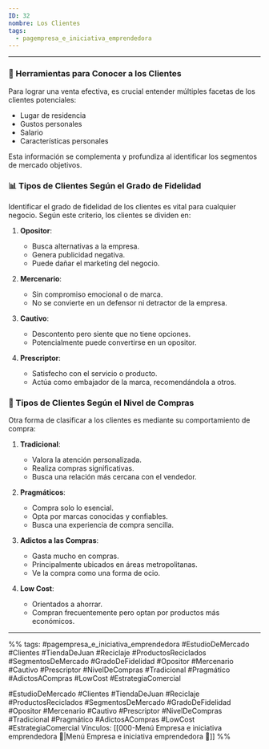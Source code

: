 ```yaml
---
ID: 32
nombre: Los Clientes
tags:
  - pagempresa_e_iniciativa_emprendedora
---
```

___
### 🎒 Herramientas para Conocer a los Clientes 

Para lograr una venta efectiva, es crucial entender múltiples facetas de los clientes potenciales:

- Lugar de residencia
- Gustos personales
- Salario
- Características personales

Esta información se complementa y profundiza al identificar los segmentos de mercado objetivos.

### 📊 Tipos de Clientes Según el Grado de Fidelidad

Identificar el grado de fidelidad de los clientes es vital para cualquier negocio. Según este criterio, los clientes se dividen en:

1. **Opositor**: 
    - Busca alternativas a la empresa.
    - Genera publicidad negativa.
    - Puede dañar el marketing del negocio.

2. **Mercenario**: 
    - Sin compromiso emocional o de marca.
    - No se convierte en un defensor ni detractor de la empresa.

3. **Cautivo**: 
    - Descontento pero siente que no tiene opciones.
    - Potencialmente puede convertirse en un opositor.

4. **Prescriptor**: 
    - Satisfecho con el servicio o producto.
    - Actúa como embajador de la marca, recomendándola a otros.

### 🛒 Tipos de Clientes Según el Nivel de Compras

Otra forma de clasificar a los clientes es mediante su comportamiento de compra:

1. **Tradicional**: 
    - Valora la atención personalizada.
    - Realiza compras significativas.
    - Busca una relación más cercana con el vendedor.

2. **Pragmáticos**: 
    - Compra solo lo esencial.
    - Opta por marcas conocidas y confiables.
    - Busca una experiencia de compra sencilla.

3. **Adictos a las Compras**: 
    - Gasta mucho en compras.
    - Principalmente ubicados en áreas metropolitanas.
    - Ve la compra como una forma de ocio.

4. **Low Cost**: 
    - Orientados a ahorrar.
    - Compran frecuentemente pero optan por productos más económicos.

____

%%
tags:  #pagempresa_e_iniciativa_emprendedora #EstudioDeMercado #Clientes #TiendaDeJuan #Reciclaje #ProductosReciclados #SegmentosDeMercado #GradoDeFidelidad #Opositor #Mercenario #Cautivo #Prescriptor #NivelDeCompras #Tradicional #Pragmático #AdictosACompras #LowCost #EstrategiaComercial

#EstudioDeMercado #Clientes #TiendaDeJuan #Reciclaje #ProductosReciclados #SegmentosDeMercado #GradoDeFidelidad #Opositor #Mercenario #Cautivo #Prescriptor #NivelDeCompras #Tradicional #Pragmático #AdictosACompras #LowCost #EstrategiaComercial
Vínculos:  [[000-Menú Empresa e iniciativa emprendedora 📃|Menú Empresa e iniciativa emprendedora 📃]]
%%
